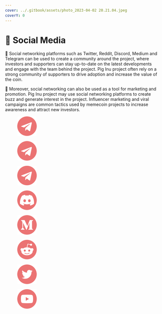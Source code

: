 ```yaml
---
cover: ../.gitbook/assets/photo_2023-04-02 20.21.04.jpeg
coverY: 0
---
```


# 🐽 Social Media

🐷 Social networking platforms such as Twitter, Reddit, Discord, Medium and Telegram can be used to create a community around the project, where investors and supporters can stay up-to-date on the latest developments and engage with the team behind the project. Pig Inu project often rely on a strong community of supporters to drive adoption and increase the value of the coin.

🐷 Moreover, social networking can also be used as a tool for marketing and promotion. Pig Inu project may use social networking platforms to create buzz and generate interest in the project. Influencer marketing and viral campaigns are common tactics used by memecoin  projects to increase awareness and attract new investors.

<div>

<figure><img src="../.gitbook/assets/telegram.png" alt=""><figcaption></figcaption></figure>

 

<figure><img src="../.gitbook/assets/telegram.png" alt=""><figcaption></figcaption></figure>

 

<figure><img src="../.gitbook/assets/telegram.png" alt=""><figcaption></figcaption></figure>

 

<figure><img src="../.gitbook/assets/discordia.png" alt=""><figcaption></figcaption></figure>

 

<figure><img src="../.gitbook/assets/medium.png" alt=""><figcaption></figcaption></figure>

 

<figure><img src="../.gitbook/assets/reddit.png" alt=""><figcaption></figcaption></figure>

 

<figure><img src="../.gitbook/assets/twitter.png" alt=""><figcaption></figcaption></figure>

 

<figure><img src="../.gitbook/assets/youtube.png" alt=""><figcaption></figcaption></figure>

</div>

